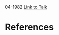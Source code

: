 

04-1982
[Link to Talk](https://www.churchofjesuschrist.org/study/general-conference/1982/04/welfare-session?lang=eng)



# References
